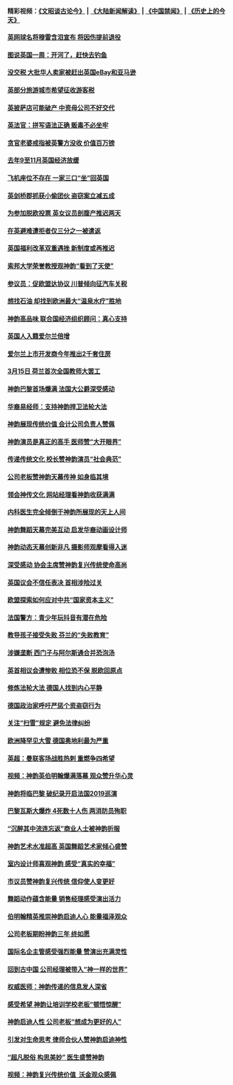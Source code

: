 #### 精彩视频：[《文昭谈古论今》](https://github.com/gfw-breaker/wenzhao/blob/master/README.md?t=01180631) | [《大陆新闻解读》](https://github.com/gfw-breaker/ntdtv-comedy/blob/master/README.md?t=01180631) | [《中国禁闻》](https://github.com/gfw-breaker/ntdtv-news/blob/master/README.md?t=01180631) | [《历史上的今天》](https://github.com/gfw-breaker/today-in-history/blob/master/README.md?t=01180631) 

#### [英网球名将穆雷含泪宣布 将因伤提前退役](../pages/nsc974/n10983038.md?t=01180631) 

#### [图说英国一周：开河了，赶快去钓鱼](../pages/nsc974/n10983196.md?t=01180631) 

#### [没交税 大批华人卖家被赶出英国eBay和亚马逊](../pages/nsc974/n10983108.md?t=01180631) 

#### [英部分旅游城市希望征收游客税](../pages/nsc974/n10983104.md?t=01180631) 

#### [英披萨店可能破产 中资母公司不好交代](../pages/nsc974/n10983069.md?t=01180631) 

#### [英法官：拼写语法正确 贩毒不必坐牢](../pages/nsc974/n10983060.md?t=01180631) 

#### [贪官老婆戒指被英警方没收 价值百万镑](../pages/nsc974/n10983052.md?t=01180631) 

#### [去年9至11月英国经济放缓](../pages/nsc974/n10983032.md?t=01180631) 

#### [飞机座位不存在  一家三口“坐”回英国](../pages/nsc974/n10983023.md?t=01180631) 

#### [英剑桥郡抓获小偷团伙 盗窃案立减五成](../pages/nsc974/n10983009.md?t=01180631) 

#### [为参加脱欧投票 英女议员剖腹产推迟两天](../pages/nsc974/n10983001.md?t=01180631) 

#### [在英避难遭拒者仅三分之一被遣返](../pages/nsc974/n10982984.md?t=01180631) 

#### [英国福利改革双重遇挫 新制度或再推迟](../pages/nsc974/n10982948.md?t=01180631) 

#### [索邦大学荣誉教授观神韵“看到了天使”](../pages/nsc974/n10982933.md?t=01180631) 

#### [参议员：促欧盟达协议 川普倾向征汽车关税](../pages/nsc974/n10982456.md?t=01180631) 

#### [想找石油 却找到欧洲最大“温泉水疗”胜地](../pages/nsc974/n10982219.md?t=01180631) 

#### [神韵高品味 联合国经济组织顾问：真心支持](../pages/nsc974/n10982478.md?t=01180631) 

#### [英国人入籍爱尔兰倍增](../pages/nsc974/n10982160.md?t=01180631) 

#### [爱尔兰上市开发商今年推出2千套住房](../pages/nsc974/n10982096.md?t=01180631) 

#### [3月15日 荷兰首次全国教师大罢工](../pages/nsc974/n10982052.md?t=01180631) 

#### [神韵巴黎首场爆满 法国大公爵深受感动](../pages/nsc974/n10981627.md?t=01180631) 

#### [华裔易经师：支持神韵捍卫法轮大法](../pages/nsc974/n10981691.md?t=01180631) 

#### [神韵展现传统价值 会计公司负责人赞佩](../pages/nsc974/n10981655.md?t=01180631) 

#### [神韵演员是真正的高手 医师赞“大开眼界”](../pages/nsc974/n10981377.md?t=01180631) 

#### [传递传统文化 校长赞神韵演员“社会典范”](../pages/nsc974/n10981113.md?t=01180631) 

#### [公司老板赞神韵天幕传神 如身临其境](../pages/nsc974/n10981256.md?t=01180631) 

#### [领会神传文化 网站经理看神韵收获满满](../pages/nsc974/n10981047.md?t=01180631) 

#### [内科医生完全倾倒于神韵所展现的天上人间](../pages/nsc974/n10981123.md?t=01180631) 

#### [神韵舞蹈天幕完美互动 启发华裔动画设计师](../pages/nsc974/n10980923.md?t=01180631) 

#### [神韵动态天幕创新非凡 摄影师观摩看得入迷](../pages/nsc974/n10980852.md?t=01180631) 

#### [深受感动 协会主席赞神韵复兴传统使命高尚](../pages/nsc974/n10980758.md?t=01180631) 

#### [英国议会不信任表决 首相涉险过关](../pages/nsc974/n10980536.md?t=01180631) 

#### [欧盟探索如何应对中共“国家资本主义”](../pages/nsc974/n10979979.md?t=01180631) 

#### [法国警方：青少年玩抖音有潜在危险](../pages/nsc974/n10979065.md?t=01180631) 

#### [教导孩子接受失败 芬兰的“失败教育”](../pages/nsc974/n10979250.md?t=01180631) 

#### [涉嫌垄断 西门子与阿尔斯通合并恐泡汤](../pages/nsc974/n10979194.md?t=01180631) 

#### [英首相议会遭惨败 相位恐不保 脱欧回原点](../pages/nsc974/n10977981.md?t=01180631) 

#### [修炼法轮大法 德国人找到内心平静](../pages/nsc974/n10977570.md?t=01180631) 

#### [德国政治家呼吁严惩个资盗窃行为](../pages/nsc974/n10977528.md?t=01180631) 

#### [关注“扫雪”规定 避免法律纠纷](../pages/nsc974/n10977179.md?t=01180631) 

#### [欧洲降罕见大雪 德国奥地利最为严重](../pages/nsc974/n10977064.md?t=01180631) 

#### [英超：曼联客场战胜热刺 重燃争四希望](../pages/nsc974/n10976750.md?t=01180631) 

#### [视频：神韵英伯明翰爆满落幕 观众赞升华心灵](../pages/nsc974/n10975642.md?t=01180631) 

#### [神韵将临巴黎 破纪录开启法国2019巡演](../pages/nsc974/n10975354.md?t=01180631) 

#### [巴黎瓦斯大爆炸 4死数十人伤 两消防员殉职](../pages/nsc974/n10973956.md?t=01180631) 

#### [“沉醉其中流连忘返”商业人士被神韵折服](../pages/nsc974/n10973730.md?t=01180631) 

#### [神韵艺术水准超高 英国舞蹈艺术家倾心盛赞](../pages/nsc974/n10973515.md?t=01180631) 

#### [室内设计师喜观神韵 感受“真实的幸福”](../pages/nsc974/n10973397.md?t=01180631) 

#### [市议员赞神韵复兴传统 信仰使人变更好](../pages/nsc974/n10973340.md?t=01180631) 

#### [舞蹈动作蕴含能量 销售经理感受演出活力](../pages/nsc974/n10973210.md?t=01180631) 

#### [伯明翰精英推崇神韵启迪人心 能量福泽观众](../pages/nsc974/n10971911.md?t=01180631) 

#### [公司老板期盼神韵三年 终如愿](../pages/nsc974/n10971777.md?t=01180631) 

#### [国际名企主管感受强烈能量 赞演出充满灵性](../pages/nsc974/n10971724.md?t=01180631) 

#### [回到古中国 公司经理被带入“神一样的世界”](../pages/nsc974/n10971705.md?t=01180631) 

#### [权威医师：神韵传递的信息发人深省](../pages/nsc974/n10971688.md?t=01180631) 

#### [感受希望 神韵让培训学校老板“顿悟惊醒”](../pages/nsc974/n10971444.md?t=01180631) 

#### [神韵启迪人性 公司老板“想成为更好的人”](../pages/nsc974/n10971424.md?t=01180631) 

#### [引发对生命思考 律师合伙人赞神韵启迪神性](../pages/nsc974/n10971151.md?t=01180631) 

#### [“超凡脱俗 构思美妙” 医生盛赞神韵](../pages/nsc974/n10971122.md?t=01180631) 

#### [视频：神韵复兴传统价值  沃金观众感佩](../pages/nsc974/n10970961.md?t=01180631) 

